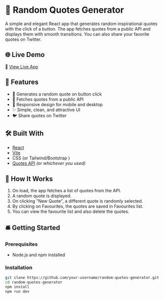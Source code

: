 # 🎯 Random Quotes Generator

A simple and elegant React app that generates random inspirational quotes with the click of a button. The app fetches quotes from a public API and displays them with smooth transitions. You can also share your favorite quotes on Twitter.

## 🌐 Live Demo

🔗 [View Live App](https://random-quotes-generator-opal.vercel.app/)

## 🚀 Features

- 🎲 Generates a random quote on button click
- 🔄 Fetches quotes from a public API
- 📱 Responsive design for mobile and desktop
- ✨ Simple, clean, and attractive UI
- 🐦 Share quotes on Twitter

## 🛠️ Built With

- [React](https://reactjs.org/)
- [Vite](https://vitejs.dev/) 
- CSS (or Tailwind/Bootstrap )
- [Quotes API](https://quotes-api-self.vercel.app/quote") *(or whichever you used)*


## 🧠 How It Works

1. On load, the app fetches a list of quotes from the API.
2. A random quote is displayed.
3. On clicking "New Quote", a different quote is randomly selected.
4. By clicking on Favourites, the quotes are saved in Favourites list.
5. You can view the favourite list and also delete the quotes.

## 🛎️ Getting Started

### Prerequisites

- Node.js and npm installed

### Installation

```bash
git clone https://github.com/your-username/random-quotes-generator.git
cd random-quotes-generator
npm install
npm run dev
